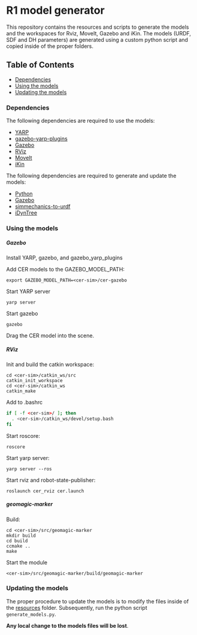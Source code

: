 R1 model generator
=================
This repository contains the resources and scripts to generate the models and the workspaces for Rviz, MoveIt, Gazebo and iKin.
The models (URDF, SDF and DH parameters) are generated using a custom python script and copied inside of the proper folders.

Table of Contents
-----------------
  * [Dependencies](#dependencies)
  * [Using the models](#using-the-models)
  * [Updating the models](#updating-the-models)

### Dependencies
The following dependencies are required to use the models:
- [YARP](http://www.yarp.it/)
- [gazebo-yarp-plugins](https://github.com/robotology/gazebo-yarp-plugins)
- [Gazebo](http://gazebosim.org/)
- [RViz](http://wiki.ros.org/rviz)
- [MoveIt](http://moveit.ros.org)
- [iKin](https://github.com/robotology/icub-main)

The following dependencies are required to generate and update the models:
- [Python](https://www.python.org/)
- [Gazebo](http://gazebosim.org/)
- [simmechanics-to-urdf](https://github.com/robotology/simmechanics-to-urdf)
- [iDynTree](https://github.com/robotology/idyntree)

### Using the models
##### Gazebo
Install YARP, gazebo, and gazebo_yarp_plugins

Add CER models to the GAZEBO_MODEL_PATH:
```
export GAZEBO_MODEL_PATH=<cer-sim>/cer-gazebo
```
Start YARP server
```
yarp server
```
Start gazebo
```
gazebo
```
Drag the CER model into the scene.

##### RViz
Init and build the catkin workspace:
```
cd <cer-sim>/catkin_ws/src
catkin_init_workspace
cd <cer-sim>/catkin_ws
catkin_make
```
Add to .bashrc
```bash
if [ -f <cer-sim>/ ]; then
  . <cer-sim>/catkin_ws/devel/setup.bash
fi
```
Start roscore:
```
roscore
```
Start yarp server:
```
yarp server --ros
```
Start rviz and robot-state-publisher:
```
roslaunch cer_rviz cer.launch
```

##### geomagic-marker
Build:
```
cd <cer-sim>/src/geomagic-marker
mkdir build
cd build
ccmake ..
make
```
Start the module
```
<cer-sim>/src/geomagic-marker/build/geomagic-marker
```

### Updating the models
The proper procedure to update the models is to modify the files inside of the [resources](resources/) folder. 
Subsequently, run the python script `generate_models.py`. 

**Any local change to the models files will be lost**.
